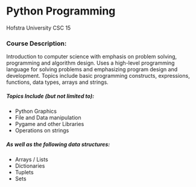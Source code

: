 # Python Programming 
Hofstra University CSC 15 

### Course Description:

Introduction to computer science with emphasis on problem solving, programming and algorithm design. 
Uses a high-level programming language for solving problems and emphasizing program design and development. 
Topics include basic programming constructs, expressions, functions, data types, arrays and strings. 

##### Topics Include (but not limited  to):
* Python Graphics
* File and Data manipulation
* Pygame and other Libraries
* Operations on strings

##### As well as the following data structures: 
* Arrays / Lists
* Dictionaries
* Tuplets
* Sets
